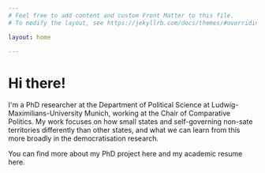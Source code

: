 ```yaml
---
# Feel free to add content and custom Front Matter to this file.
# To modify the layout, see https://jekyllrb.com/docs/themes/#overriding-theme-defaults

layout: home

---
```


# Hi there!

I'm a PhD researcher at the Department of Political Science at Ludwig-Maximilians-University Munich, working at the Chair of Comparative Politics. My work focuses on how small states and self-governing non-sate territories differently than other states, and what we can learn from this more broadly in the democratisation research.


You can find more about my PhD project here and my academic resume here.

